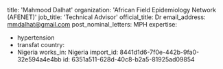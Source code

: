 title: 'Mahmood Dalhat'
organization: 'African Field Epidemiology Network (AFENET)'
job_title: 'Technical Advisor'
official_title: Dr
email_address: mmdalhat@gmail.com
post_nominal_letters: MPH
expertise:
  - hypertension
  - transfat
country:
  - Nigeria
works_in: Nigeria
import_id: 8441d1d6-7f0e-442b-9fa0-32e594a4e4bb
id: 6351a511-628d-40c8-b2a5-81925ad09854
